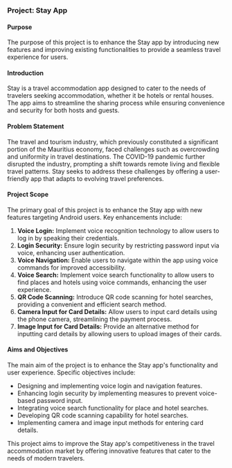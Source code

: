 ### Project: Stay App 

#### Purpose
The purpose of this project is to enhance the Stay app by introducing new features and improving existing functionalities to provide a seamless travel experience for users.

#### Introduction
Stay is a travel accommodation app designed to cater to the needs of travelers seeking accommodation, whether it be hotels or rental houses. The app aims to streamline the sharing process while ensuring convenience and security for both hosts and guests.

#### Problem Statement
The travel and tourism industry, which previously constituted a significant portion of the Mauritius economy, faced challenges such as overcrowding and uniformity in travel destinations. The COVID-19 pandemic further disrupted the industry, prompting a shift towards remote living and flexible travel patterns. Stay seeks to address these challenges by offering a user-friendly app that adapts to evolving travel preferences.

#### Project Scope
The primary goal of this project is to enhance the Stay app with new features targeting Android users. Key enhancements include:

1. **Voice Login:** Implement voice recognition technology to allow users to log in by speaking their credentials.
2. **Login Security:** Ensure login security by restricting password input via voice, enhancing user authentication.
3. **Voice Navigation:** Enable users to navigate within the app using voice commands for improved accessibility.
4. **Voice Search:** Implement voice search functionality to allow users to find places and hotels using voice commands, enhancing the user experience.
5. **QR Code Scanning:** Introduce QR code scanning for hotel searches, providing a convenient and efficient search method.
6. **Camera Input for Card Details:** Allow users to input card details using the phone camera, streamlining the payment process.
7. **Image Input for Card Details:** Provide an alternative method for inputting card details by allowing users to upload images of their cards.

#### Aims and Objectives
The main aim of the project is to enhance the Stay app's functionality and user experience. Specific objectives include:

- Designing and implementing voice login and navigation features.
- Enhancing login security by implementing measures to prevent voice-based password input.
- Integrating voice search functionality for place and hotel searches.
- Developing QR code scanning capability for hotel searches.
- Implementing camera and image input methods for entering card details.

This project aims to improve the Stay app's competitiveness in the travel accommodation market by offering innovative features that cater to the needs of modern travelers.


